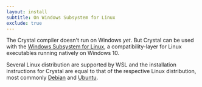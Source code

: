 ```yaml
---
layout: install
subtitle: On Windows Subsystem for Linux
exclude: true
---
```


The Crystal compiler doesn't run on Windows _yet_. But Crystal can be used with the [Windows Subsystem for Linux](https://msdn.microsoft.com/en-us/commandline/wsl/about), a compatibility-layer for Linux executables running natively on Windows 10.

Several Linux distribution are supported by WSL and the installation instructions for Crystal are equal to that of the respective Linux distribution, most commonly [Debian](on_debian) and [Ubuntu](on_ubuntu).
